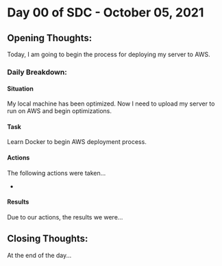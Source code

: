 # Day 00 of SDC - October 05, 2021

## Opening Thoughts:

Today, I am going to begin the process for deploying my server to AWS.

### Daily Breakdown:

#### Situation

My local machine has been optimized. Now I need to upload my server to run on AWS and begin optimizations.

#### Task

Learn Docker to begin AWS deployment process.

#### Actions

The following actions were taken...

- 

#### Results

Due to our actions, the results we were...

## Closing Thoughts:

At the end of the day...